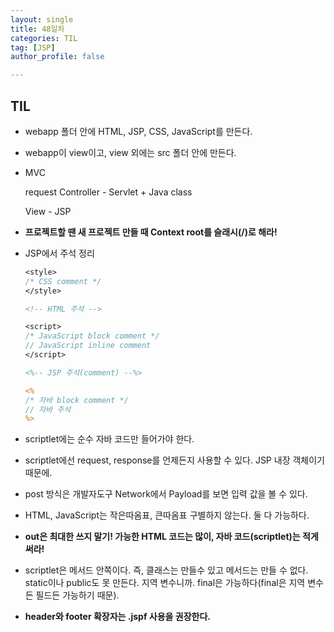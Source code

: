 ```yaml
---
layout: single
title: 48일차
categories: TIL
tag: [JSP]
author_profile: false

---
```


## TIL

* webapp 폴더 안에 HTML, JSP, CSS, JavaScript를 만든다.

* webapp이 view이고, view 외에는 src 폴더 안에 만든다.

* MVC

  request Controller - Servlet + Java class

  View - JSP

* **프로젝트할 땐 새 프로젝트 만들 때 Context root를 슬래시(/)로 해라!**

* JSP에서 주석 정리

  ```jsp
  <style>
  /* CSS comment */
  </style>
  
  <!-- HTML 주석 -->
  
  <script>
  /* JavaScript block comment */
  // JavaScript inline comment
  </script>
  
  <%-- JSP 주석(comment) --%>
  
  <%
  /* 자바 block comment */
  // 자바 주석
  %>
  ```

* scriptlet에는 순수 자바 코드만 들어가야 한다.

* scriptlet에선 request, response를 언제든지 사용할 수 있다. JSP 내장 객체이기 때문에.

* post 방식은 개발자도구 Network에서 Payload를 보면 입력 값을 볼 수 있다.

* HTML, JavaScript는 작은따옴표, 큰따옴표 구별하지 않는다. 둘 다 가능하다.

* **out은 최대한 쓰지 말기! 가능한 HTML 코드는 많이, 자바 코드(scriptlet)는 적게 써라!**

* scriptlet은 메서드 안쪽이다. 즉, 클래스는 만들수 있고 메서드는 만들 수 없다. static이나 public도 못 만든다. 지역 변수니까. final은 가능하다(final은 지역 변수든 필드든 가능하기 때문).
* **header와 footer 확장자는 .jspf 사용을 권장한다.**
